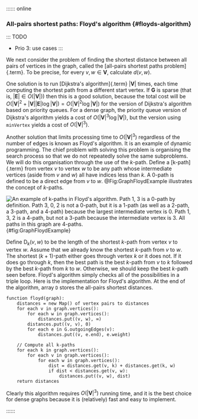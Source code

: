 
:::::: online

### All-pairs shortest paths: Floyd's algorithm {#floyds-algorithm}

::: TODO
- Prio 3: use cases
:::

We next consider the problem of finding the shortest distance between
all pairs of vertices in the graph, called the
[all-pairs shortest paths problem]{.term}. To be
precise, for every $v, w \in \mathbf{V}$, calculate $d(v, w)$.

One solution is to run [Dijkstra's algorithm]{.term}
$|\mathbf{V}|$ times, each time computing the shortest path
from a different start vertex. If $\mathbf{G}$ is sparse (that is,
$|\mathbf{E}| \in O(|\mathbf{V}|)$) then this is a good solution,
because the total cost will be
$O(|\mathbf{V}|^2 + |\mathbf{V}||\mathbf{E}| \log
|\mathbf{V}|) = O(|\mathbf{V}|^2 \log |\mathbf{V}|)$ for the
version of Dijkstra's algorithm based on priority queues. For a dense
graph, the priority queue version of Dijkstra's algorithm yields a cost
of $O(|\mathbf{V}|^3 \log |\mathbf{V}|)$, but the version using
`minVertex` yields a cost of $O(|\mathbf{V}|^3)$.

Another solution that limits processing time to $O(|\mathbf{V}|^3)$
regardless of the number of edges is known as Floyd's algorithm. It is
an example of dynamic programming. The chief problem with solving this
problem is organising the search process so that we do not repeatedly
solve the same subproblems. We will do this organisation through the use
of the $k$-path. Define a [k-path]{.term} from
vertex $v$ to vertex $w$ to be any path whose intermediate vertices
(aside from $v$ and $w$) all have indices less than $k$. A 0-path is
defined to be a direct edge from $v$ to $w$.
@Fig:GraphFloydExample illustrates the concept of $k$-paths.

![An example of $k$-paths in Floyd's algorithm. Path 1, 3 is a 0-path
by definition. Path 3, 0, 2 is not a 0-path, but it is a 1-path (as
well as a 2-path, a 3-path, and a 4-path) because the largest
intermediate vertex is 0. Path 1, 3, 2 is a 4-path, but not a 3-path
because the intermediate vertex is 3. All paths in this graph are
4-paths.
](images/GraphFloydExample.png){#fig:GraphFloydExample}

Define $\mathrm{D}_k(v, w)$ to be the length of the shortest $k$-path from
vertex $v$ to vertex $w$. Assume that we already know the shortest
$k$-path from $v$ to $w$. The shortest $(k+1)$-path either goes through
vertex $k$ or it does not. If it does go through $k$, then the best path
is the best $k$-path from $v$ to $k$ followed by the best $k$-path from
$k$ to $w$. Otherwise, we should keep the best $k$-path seen before.
Floyd's algorithm simply checks all of the possibilities in a triple
loop. Here is the implementation for Floyd's algorithm. At the end of
the algorithm, array `D` stores the all-pairs shortest distances.

    function floyd(graph):
        distances = new Map() of vertex pairs to distances
        for each v in graph.vertices():
            for each w in graph.vertices():
                distances.put((v, w), ∞)
            distances.put((v, v), 0)
            for each e in G.outgoingEdges(v):
                distances.put((v, e.end), e.weight)

        // Compute all k-paths
        for each k in graph.vertices():
            for each v in graph.vertices():
                for each w in graph.vertices():
                    dist = distances.get(v, k) + distances.get(k, w)
                    if dist < distances.get(v, w):
                        distances.put((v, w), dist)
        return distances


Clearly this algorithm requires $O(|\mathbf{V}|^3)$ running time,
and it is the best choice for dense graphs because it is (relatively)
fast and easy to implement.

::::::
